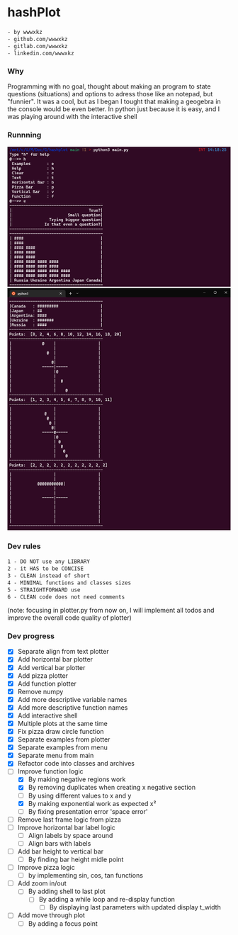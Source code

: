 # hashPlot
```
- by wwwxkz
- github.com/wwwxkz
- gitlab.com/wwwxkz
- linkedin.com/wwwxkz
```
### Why
Programming with no goal, thought about making an program to state questions (situations) and options to adress those like an notepad, but "funnier". It was a cool, but as I began I tought that making a geogebra in the console would be even better. In python just because it is easy, and I was playing around with the interactive shell

### Runnning
![](https://github.com/wwwxkz/hashPlot/blob/main/README/0.png)
![](https://github.com/wwwxkz/hashPlot/blob/main/README/1.png)

### Dev rules
```
1 - DO NOT use any LIBRARY 
2 - it HAS to be CONCISE
3 - CLEAN instead of short
4 - MINIMAL functions and classes sizes
5 - STRAIGHTFORWARD use
6 - CLEAN code does not need comments
```

(note: focusing in plotter.py from now on, I will implement all todos and improve the overall code quality of plotter)
### Dev progress
- [X] Separate align from text plotter
- [X] Add horizontal bar plotter
- [X] Add vertical bar plotter
- [X] Add pizza plotter
- [X] Add function plotter
- [X] Remove numpy
- [X] Add more descriptive variable names
- [X] Add more descriptive function names
- [X] Add interactive shell
- [X] Multiple plots at the same time
- [X] Fix pizza draw circle function
- [X] Separate examples from plotter
- [X] Separate examples from menu
- [X] Separate menu from main
- [X] Refactor code into classes and archives
- [ ] Improve function logic
	- [X] By making negative regions work
	- [X] By removing duplicates when creating x negative section
	- [ ] By using different values to x and y
	- [X] By making exponential work as expected x²
	- [ ] By fixing presentation error 'space error'
- [ ] Remove last frame logic from pizza
- [ ] Improve horizontal bar label logic
	- [ ] Align labels by space around
	- [ ] Align bars with labels 
- [ ] Add bar height to vertical bar
	- [ ] By finding bar height midle point
- [ ] Improve pizza logic
	- [ ] by implementing sin, cos, tan functions
- [ ] Add zoom in/out
	- [ ] By adding shell to last plot
		- [ ] By adding a while loop and re-display function
			- [ ] By displaying last parameters with updated display t_width
- [ ] Add move through plot
	- [ ] By adding a focus point